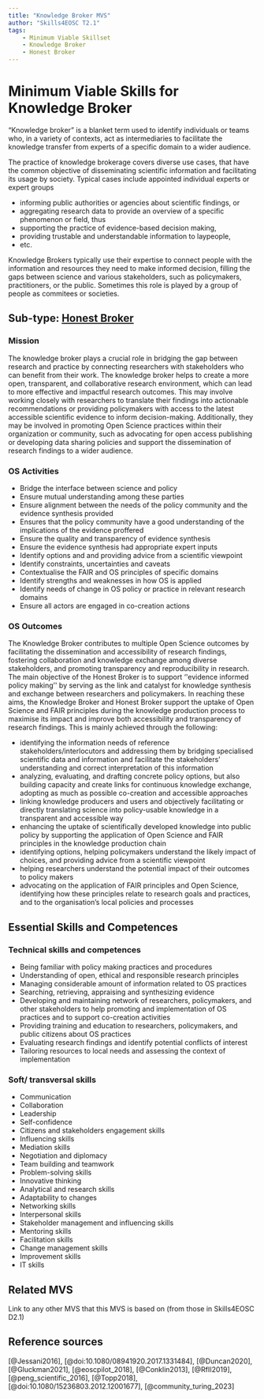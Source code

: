 ```yaml
---
title: "Knowledge Broker MVS"
author: "Skills4EOSC T2.1"
tags: 
    - Minimum Viable Skillset
    - Knowledge Broker
    - Honest Broker
---
```


# Minimum Viable Skills for **Knowledge Broker**

“Knowledge broker” is a blanket term used to identify individuals or teams who, in a variety of contexts, act as intermediaries to facilitate the knowledge transfer from experts of a specific domain to a wider audience. 

The practice of knowledge brokerage covers diverse use cases, that have the common objective of disseminating scientific information and facilitating its usage by society. Typical cases include appointed individual experts or expert groups 

- informing public authorities or agencies about scientific findings, or 
- aggregating research data to provide an overview of a specific phenomenon or field, thus 
- supporting the practice of evidence-based decision making, 
- providing trustable and understandable information to laypeople,
- etc. 

Knowledge Brokers typically use their expertise to connect people with the information and resources they need to make informed decision, filling the gaps between science and various stakeholders, such as policymakers, practitioners, or the public. Sometimes this role is played by a group of people as commitees or societies.

## Sub-type: [Honest Broker](./Honest%20Broker/honest_broker.md)


### Mission

The knowledge broker plays a crucial role in bridging the gap between research and practice by connecting researchers with stakeholders who can benefit from their work. The knowledge broker helps to create a more open, transparent, and collaborative research environment, which can lead to more effective and impactful research outcomes. This may involve working closely with researchers to translate their findings into actionable recommendations or providing policymakers with access to the latest accessible scientific evidence to inform decision-making. Additionally, they may be involved in promoting Open Science practices within their organization or community, such as advocating for open access publishing or developing data sharing policies and support the dissemination of research findings to a wider audience.


### OS Activities 

- Bridge the interface between science and policy
- Ensure mutual understanding among these parties
- Ensure alignment between the needs of the policy community and the evidence synthesis provided
- Ensures that the policy community have a good understanding of the implications of the evidence proffered 
- Ensure the quality and transparency of evidence synthesis
- Ensure the evidence synthesis had appropriate expert inputs
- Identify options and and providing advice from a scientific viewpoint
- Identify constraints, uncertainties and caveats
- Contextualise the FAIR and OS principles of specific domains
- Identify strengths and weaknesses in how OS is applied
- Identify needs of change in OS policy or practice in relevant research domains
- Ensure all actors are engaged in co-creation actions

### OS Outcomes

The Knowledge Broker contributes to multiple Open Science outcomes by facilitating the dissemination and accessibility of research findings, fostering collaboration and knowledge exchange among diverse stakeholders, and promoting transparency and reproducibility in research. The main objective of the Honest Broker is to support ‘'evidence informed policy making’' by serving as the link and catalyst for knowledge synthesis and exchange between researchers and policymakers. In reaching these aims, the Knowledge Broker and Honest Broker support the uptake of Open Science and FAIR principles during the knowledge production process to maximise its impact and improve both accessibility and transparency of research findings. This is mainly achieved through the following:

- identifying the information needs of reference stakeholders/interlocutors and addressing them by bridging specialised scientific data and information and facilitate the stakeholders’ understanding and correct interpretation of this information
- analyzing, evaluating, and drafting concrete policy options, but also building capacity and create links for continuous knowledge exchange, adopting as much as possible co-creation and accessible approaches
- linking knowledge producers and users and objectively facilitating or directly translating science into policy-usable knowledge in a transparent and accessible way
- enhancing the uptake of scientifically developed knowledge into public policy by supporting the application of Open Science and FAIR principles in the knowledge production chain  
- identifying options, helping policymakers understand the likely impact of choices, and providing advice from a scientific viewpoint  
- helping researchers understand the potential impact of their outcomes to policy makers
- advocating on the application of FAIR principles and Open Science, identifying how these principles relate to research goals and practices, and to the organisation’s local policies and processes 


## Essential Skills and Competences

### Technical skills and competences

- Being familiar with policy making practices and procedures
- Understanding of open, ethical and responsible research principles
- Managing considerable amount of information related to OS practices
- Searching, retrieving, appraising and synthesizing evidence 
- Developing and maintaining network of researchers, policymakers, and other stakeholders to help promoting and implementation of OS practices and to support co-creation activities
- Providing training and education to researchers, policymakers, and public citizens about OS practices
- Evaluating research findings and identify potential conflicts of interest
- Tailoring resources to local needs and assessing the context of implementation
 
### Soft/ transversal skills

- Communication
- Collaboration
- Leadership
- Self-confidence
- Citizens and stakeholders engagement skills
- Influencing skills
- Mediation skills
- Negotiation and diplomacy
- Team building and teamwork
- Problem-solving skills
- Innovative thinking
- Analytical and research skills
- Adaptability to changes
- Networking skills
- Interpersonal skills
- Stakeholder management and influencing skills
- Mentoring skills
- Facilitation skills
- Change management skills
- Improvement skills
- IT skills

## Related MVS
Link to any other MVS that this MVS is based on (from those in Skills4EOSC D2.1)

## Reference sources

[@Jessani2016], [@doi:10.1080/08941920.2017.1331484], [@Duncan2020], [@Gluckman2021], [@eoscpilot_2018], [@Conklin2013], [@RfII2019], [@peng_scientific_2016], [@Topp2018], [@doi:10.1080/15236803.2012.12001677], [@community_turing_2023]
